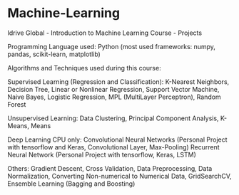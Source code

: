 # Machine-Learning
Idrive Global - Introduction to Machine Learning Course - Projects

Programming Language used: Python (most used frameworks: numpy, pandas, scikit-learn, matplotlib) 

Algorithms and Techniques used during this course:

Supervised Learning (Regression and Classification):
K-Nearest Neighbors,
Decision Tree,
Linear or Nonlinear Regression,
Support Vector Machine,
Naive Bayes,
Logistic Regression,
MPL (MultiLayer Perceptron),
Random Forest

Unsupervised Learning:
Data Clustering,
Principal Component Analysis,
K-Means,
Means

Deep Learning CPU only: 
Convolutional Neural Networks (Personal Project with tensorflow and Keras, Convolutional Layer, Max-Pooling)
Recurrent Neural Network (Personal Project with tensorflow, Keras, LSTM)

Others:
Gradient Descent,
Cross Validation,
Data Preprocessing,
Data Normalization,
Converting Non-numerical to Numerical Data,
GridSearchCV,
Ensemble Learning (Bagging and Boosting)
